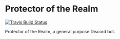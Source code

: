 # Protector of the Realm

[![Travis Build Status](https://travis-ci.com/arnavb/potr-bot.svg?branch=master)](https://travis-ci.com/arnavb/potr-bot)

Protector of the Realm, a general purpose Discord bot.
